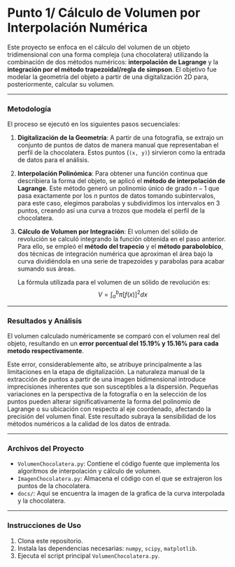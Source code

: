 # Punto 1/ Cálculo de Volumen por Interpolación Numérica

Este proyecto se enfoca en el cálculo del volumen de un objeto tridimensional con una forma compleja (una chocolatera) utilizando la combinación de dos métodos numéricos: **interpolación de Lagrange** y la **integración por el método trapezoidal/regla de simpson**. El objetivo fue modelar la geometría del objeto a partir de una digitalización 2D para, posteriormente, calcular su volumen.

---

### Metodología

El proceso se ejecutó en los siguientes pasos secuenciales:

1.  **Digitalización de la Geometría**: A partir de una fotografía, se extrajo un conjunto de puntos de datos de manera manual que representaban el perfil de la chocolatera. Estos puntos (`(x, y)`) sirvieron como la entrada de datos para el análisis.

2.  **Interpolación Polinómica**: Para obtener una función continua que describiera la forma del objeto, se aplicó el **método de interpolación de Lagrange**. Este método generó un polinomio único de grado $n-1$ que pasa exactamente por los $n$ puntos de datos tomando subintervalos, para este caso, elegimos parabolas y subdividimos los intervalos en 3 puntos, creando así una curva a trozos que modela el perfil de la chocolatera.

3.  **Cálculo de Volumen por Integración**: El volumen del sólido de revolución se calculó integrando la función obtenida en el paso anterior. Para ello, se empleó el **método del trapecio** y el **método parabolobico**, dos técnicas de integración numérica que aproximan el área bajo la curva dividiéndola en una serie de trapezoides y parabolas para acabar sumando sus áreas. 

    La fórmula utilizada para el volumen de un sólido de revolución es:
    $$V = \int_{a}^{b} \pi [f(x)]^2 dx$$

---

### Resultados y Análisis

El volumen calculado numéricamente se comparó con el volumen real del objeto, resultando en un **error porcentual del 15.19% y 15.16% para cada metodo respectivamente**.

Este error, considerablemente alto, se atribuye principalmente a las limitaciones en la etapa de digitalización. La naturaleza manual de la extracción de puntos a partir de una imagen bidimensional introduce imprecisiones inherentes que son susceptibles a la dispersión. Pequeñas variaciones en la perspectiva de la fotografía o en la selección de los puntos pueden alterar significativamente la forma del polinomio de Lagrange o su ubicación con respecto al eje coordenado, afectando la precisión del volumen final. Este resultado subraya la sensibilidad de los métodos numéricos a la calidad de los datos de entrada.

---

### Archivos del Proyecto

* `VolumenChocolatera.py`: Contiene el código fuente que implementa los algoritmos de interpolación y cálculo de volumen.
* `ImagenChocolatera.py`: Almacena el código con el que se extrajeron los puntos de la chocolatera.
* `docs/`: Aquí se encuentra la imagen de la grafica de la curva interpolada y la chocolatera.

---

### Instrucciones de Uso

1.  Clona este repositorio.
2.  Instala las dependencias necesarias: `numpy`, `scipy`, `matplotlib`.
3.  Ejecuta el script principal `VolumenChocolatera.py`.
